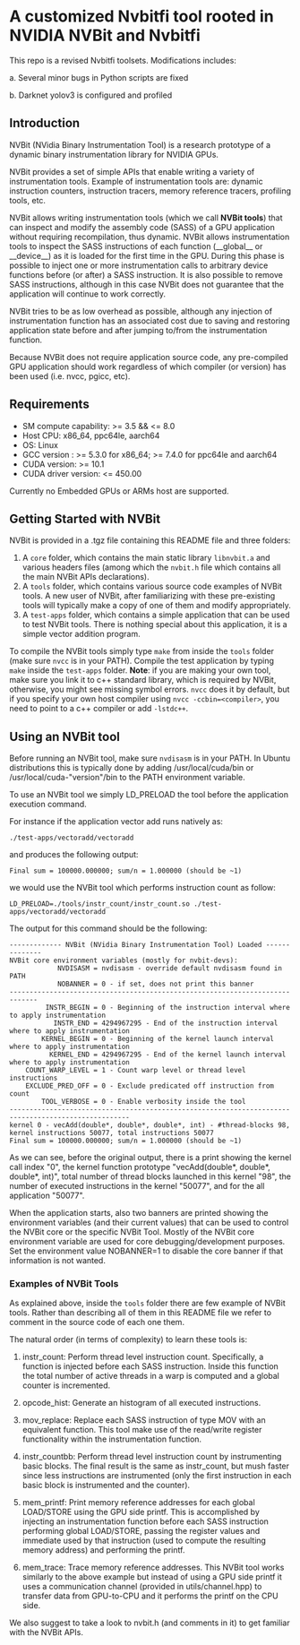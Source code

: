 # A customized Nvbitfi tool rooted in NVIDIA NVBit and Nvbitfi
This repo is a revised Nvbitfi toolsets. Modifications includes:

a. Several minor bugs in Python scripts are fixed 

b. Darknet yolov3 is configured and profiled

## Introduction
NVBit (NVidia Binary Instrumentation Tool) is a research prototype of a dynamic
binary instrumentation library for NVIDIA GPUs.

NVBit provides a set of simple APIs that enable writing a variety of
instrumentation tools. Example of instrumentation tools are: dynamic
instruction counters, instruction tracers, memory reference tracers,
profiling tools, etc.

NVBit allows writing instrumentation tools (which we call **NVBit tools**)
that can inspect and modify the assembly code (SASS) of a GPU application
without requiring recompilation, thus dynamic. NVBit allows instrumentation
tools to inspect the SASS instructions of each function (\_\_global\_\_ or
\_\_device\_\_) as it is loaded for the first time in the GPU. During this
phase is possible to inject one or more instrumentation calls to arbitrary
device functions before (or after) a SASS instruction. It is also possible to
remove SASS instructions, although in this case NVBit does not guarantee that
the application will continue to work correctly.

NVBit tries to be as low overhead as possible, although any injection of
instrumentation function has an associated cost due to saving and restoring
application state before and after jumping to/from the instrumentation
function.

Because NVBit does not require application source code, any pre-compiled GPU
application should work regardless of which compiler (or version) has been
used (i.e. nvcc, pgicc, etc).

## Requirements

* SM compute capability:              >= 3.5 && <= 8.0
* Host CPU:                           x86\_64, ppc64le, aarch64
* OS:                                 Linux
* GCC version :                       >= 5.3.0 for x86\_64; >= 7.4.0 for ppc64le and aarch64
* CUDA version:                       >= 10.1
* CUDA driver version:                <= 450.00

Currently no Embedded GPUs or ARMs host are supported.

## Getting Started with NVBit

NVBit is provided in a .tgz file containing this README file and three folders:
1. A ```core``` folder, which contains the main static library
```libnvbit.a``` and various headers files (among which the ```nvbit.h```
file which contains all the main NVBit APIs declarations).
2. A ```tools``` folder, which contains various source code examples of NVBit
tools. A new user of NVBit, after familiarizing with these pre-existing tools
will typically make a copy of one of them and modify appropriately.
3. A ```test-apps``` folder, which contains a simple application that can be
used to test NVBit tools. There is nothing special about this application, it
is a simple vector addition program.


To compile the NVBit tools simply type ```make``` from  inside the ```tools```
folder (make sure ```nvcc``` is in your PATH).
Compile the test application by typing ```make``` inside the ```test-apps```
folder.
__Note__: if you are making your own tool, make sure you link it to c++
standard library, which is required by NVBit, otherwise, you might see
missing symbol errors. ```nvcc``` does it by default, but if you specify
your own host compiler using ```nvcc -ccbin=<compiler>```, you need to point
to a c++ compiler or add ```-lstdc++```.

## Using an NVBit tool

Before running an NVBit tool, make sure ```nvdisasm``` is in your PATH. In
Ubuntu distributions this is typically done by adding /usr/local/cuda/bin or
/usr/local/cuda-"version"/bin to the PATH environment variable.

To use an NVBit tool we simply LD_PRELOAD the tool before the application
execution command.

For instance if the application vector add runs natively as:

```
./test-apps/vectoradd/vectoradd
```

and produces the following output:

```
Final sum = 100000.000000; sum/n = 1.000000 (should be ~1)
```

we would use the NVBit tool which performs instruction count as follow:

```
LD_PRELOAD=./tools/instr_count/instr_count.so ./test-apps/vectoradd/vectoradd
```

The output for this command should be the following:

```no-highlight
------------- NVBit (NVidia Binary Instrumentation Tool) Loaded --------------
NVBit core environment variables (mostly for nvbit-devs):
            NVDISASM = nvdisasm - override default nvdisasm found in PATH
            NOBANNER = 0 - if set, does not print this banner
-----------------------------------------------------------------------------
         INSTR_BEGIN = 0 - Beginning of the instruction interval where to apply instrumentation
           INSTR_END = 4294967295 - End of the instruction interval where to apply instrumentation
        KERNEL_BEGIN = 0 - Beginning of the kernel launch interval where to apply instrumentation
          KERNEL_END = 4294967295 - End of the kernel launch interval where to apply instrumentation
    COUNT_WARP_LEVEL = 1 - Count warp level or thread level instructions
    EXCLUDE_PRED_OFF = 0 - Exclude predicated off instruction from count
        TOOL_VERBOSE = 0 - Enable verbosity inside the tool
----------------------------------------------------------------------------------------------------
kernel 0 - vecAdd(double*, double*, double*, int) - #thread-blocks 98,  kernel instructions 50077, total instructions 50077
Final sum = 100000.000000; sum/n = 1.000000 (should be ~1)
```

As we can see, before the original output, there is a print showing the kernel
call index "0", the kernel function prototype
"vecAdd(double*, double*, double*, int)", total number of thread blocks launched
 in this kernel "98", the number of executed instructions in the kernel "50077",
 and for the all application "50077".

When the application starts, also two banners are printed showing the environment
variables (and their current values) that can be used to control the NVBit core
or the specific NVBit Tool.
Mostly of the NVBit core environment variable are used for core
debugging/development purposes.
Set the environment value NOBANNER=1 to disable the core banner if that
information is not wanted.

### Examples of NVBit Tools

As explained above, inside the ```tools``` folder there are few example of
NVBit tools. Rather than describing all of them in this README file we refer
to comment in the source code of each one them.

The natural order (in terms of complexity) to learn these tools is:

1. instr_count: Perform thread level instruction count. Specifically, a
function is injected before each SASS instruction. Inside this function the
total number of active threads in a warp is computed and a global counter is
incremented.

2. opcode_hist: Generate an histogram of all executed instructions.

3. mov_replace: Replace each SASS instruction of type MOV with an equivalent
function. This tool make use of the read/write register functionality within
the instrumentation function.

4. instr_countbb: Perform thread level instruction count by instrumenting
basic blocks. The final result is the same as instr_count, but mush faster
since less instructions are instrumented (only the first instruction in each
basic block is instrumented and the counter).

5. mem_printf: Print memory reference addresses for each global LOAD/STORE
using the GPU side printf. This is accomplished by injecting an
instrumentation function before each SASS instruction performing global
LOAD/STORE, passing the register values and immediate used by that
instruction (used to compute the resulting memory address) and performing the
printf.

6. mem_trace: Trace memory reference addresses. This NVBit tool works
similarly to the above example but instead of using a GPU side printf it uses
a communication channel (provided in utils/channel.hpp) to transfer data from
GPU-to-CPU and it performs the printf on the CPU side.

We also suggest to take a look to nvbit.h (and comments in it) to get
familiar with the NVBit APIs.
